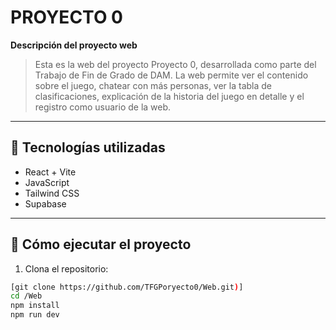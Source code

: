 # PROYECTO 0

**Descripción del proyecto web**
> Esta es la web del proyecto Proyecto 0, desarrollada como parte del Trabajo de Fin de Grado de DAM. La web permite ver el contenido sobre el juego, chatear con más personas, ver la tabla de clasificaciones, explicación de la historia del juego en detalle y el registro como usuario de la web.

---

## 🧠 Tecnologías utilizadas

- React + Vite
- JavaScript
- Tailwind CSS
- Supabase 

---

## 🚀 Cómo ejecutar el proyecto

1. Clona el repositorio:
```bash
[git clone https://github.com/TFGPoryecto0/Web.git)]
cd /Web
npm install
npm run dev


